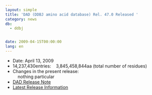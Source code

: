 ```yaml
---
layout: simple
title: 'DAD (DDBJ amino acid database) Rel. 47.0 Released '
category: news
db:
  - ddbj


date: 2009-04-15T00:00:00
lang: en
---
```


<ul>
    <li>Date: April 13, 2009</li>
    <li>14,237,430entries:    3,845,458,844aa (total number of residues)</li>
    <li>Changes in the present release:<br>    nothing particular</li>
    <li><a href="ftp://ftp.ddbj.nig.ac.jp/ddbj_database/release_note_archive/dad/dadrel.47.txt">DAD Release Note</a></li>
    <li><a href="/latest-releases-e.html">Latest Release Information</a></li>
</ul>
